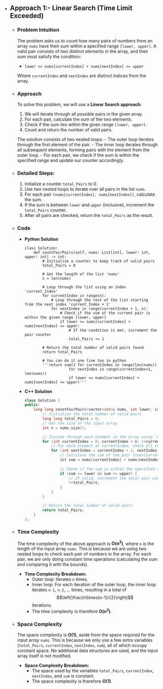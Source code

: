 - ## Approach 1:- Linear Search (Time Limit Exceeded)

    - ### Problem Intuition
        The problem asks us to count how many pairs of numbers from an array `nums` have their sum within a specified range `[lower, upper]`. A valid pair consists of two distinct elements in the array, and their sum must satisfy the condition:  
        - `lower <= nums[currentIndex] + nums[nextIndex] <= upper`
        
        Where `currentIndex` and `nextIndex` are distinct indices from the array.

    - ### Approach
        To solve this problem, we will use a **Linear Search approach**:
        1. We will iterate through all possible pairs in the given array.
        2. For each pair, calculate the sum of the two elements.
        3. Check if the sum lies within the given range `[lower, upper]`.
        4. Count and return the number of valid pairs.

        The solution consists of two nested loops:
            - The outer loop iterates through the first element of the pair.
            - The inner loop iterates through all subsequent elements, forming pairs with the element from the outer loop.
            - For each pair, we check if the sum is within the specified range and update our counter accordingly.

    - ### Detailed Steps:
        1. Initialize a counter `total_Pairs` to 0.
        2. Use two nested loops to iterate over all pairs in the list `nums`.
        3. For each pair `(nums[currentIndex], nums[nextIndex])`, calculate the sum.
        4. If the sum is between `lower` and `upper` (inclusive), increment the `total_Pairs` counter.
        5. After all pairs are checked, return the `total_Pairs` as the result.

    - ### Code
        - **Python Solution**

            ```python3 []
            class Solution:
                def countFairPairs(self, nums: List[int], lower: int, upper: int) -> int:
                    # Initialize a counter to keep track of valid pairs
                    total_Pairs = 0
                    
                    # Get the length of the list 'nums'
                    n = len(nums)

                    # Loop through the list using an index 'current_Index'
                    for currentIndex in range(n):
                        # Loop through the rest of the list starting from the next index 'current_Index + 1'
                        for nextIndex in range(currentIndex + 1, n):
                            # Check if the sum of the current pair is within the given range [lower, upper]
                            if lower <= nums[currentIndex] + nums[nextIndex] <= upper:
                                # If the condition is met, increment the pair counter
                                total_Pairs += 1

                    # Return the total number of valid pairs found
                    return total_Pairs
                
                    # You can do it one line too in python
                    '''return sum(1 for currentIndex in range(len(nums)) 
                                for nextIndex in range(currentIndex+1, len(nums)) 
                                if lower <= nums[currentIndex] + nums[nextIndex] <= upper)'''
            ```
        
        - **C++ Solution**

            ```C++ []
            class Solution {
            public:
                long long countFairPairs(vector<int>& nums, int lower, int upper) {
                    // Initialize the total number of valid pairs
                    long long total_Pairs = 0;
                    // Get the size of the input array
                    int n = nums.size();

                    // Iterate through each element in the array using 'currentIndex'
                    for (int currentIndex = 0; currentIndex < n; ++currentIndex) {
                        // For each element at currentIndex, check all subsequent elements using 'nextIndex'
                        for (int nextIndex = currentIndex + 1; nextIndex < n; ++nextIndex) {
                            // Calculate the sum of the pair (nums[currentIndex], nums[nextIndex])
                            int sum = nums[currentIndex] + nums[nextIndex];
                            
                            // Check if the sum is within the specified range [lower, upper]
                            if (sum >= lower && sum <= upper) {
                                // If valid, increment the total pair count
                                ++total_Pairs;
                            }
                        }
                    }

                    // Return the total number of valid pairs
                    return total_Pairs;
                }
            };
            ```

    - ### Time Complexity
        The time complexity of the above approach is **O(n<sup>2</sup>)**, where `n` is the length of the input array `nums`. This is because we are using two nested loops to check each pair of numbers in the array. For each pair, we are only doing constant time operations (calculating the sum and comparing it with the bounds).

        - **Time Complexity Breakdown:**
            - Outer loop: Iterates `n` times.
            - Inner loop: For each iteration of the outer loop, the inner loop iterates `n-1`, `n-2`, ... times, resulting in a total of $$\left(\frac{n\times(n-1)}{2}\right)$$ iterations.
            - The time complexity is therefore **O(n<sup>2</sup>)**.

    - ### Space Complexity
        The space complexity is **O(1)**, aside from the space required for the input array `nums`. This is because we only use a few extra variables (`total_Pairs`, `currentIndex`, `nextIndex`, `sum`), all of which occupy constant space. No additional data structures are used, and the input array itself is not modified.

        - **Space Complexity Breakdown:**
            - The space used by the variables `total_Pairs`, `currentIndex`, `nextIndex`, and `sum` is constant.
            - The space complexity is therefore **O(1)**.